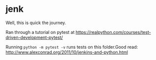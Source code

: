 # jenk

Well, this is quick the journey.

Ran through a tutorial on pytest at https://realpython.com/courses/test-driven-development-pytest/

Running `python -m pytest -v` runs tests on this folder.Good read: http://www.alexconrad.org/2011/10/jenkins-and-python.html
